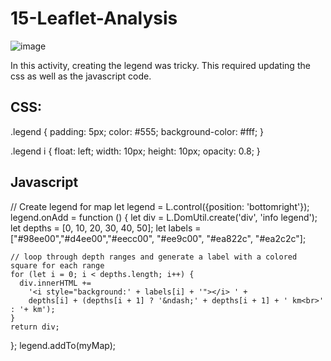 # 15-Leaflet-Analysis

![image](https://github.com/user-attachments/assets/440d3108-b925-4282-8910-62189532e1f9)

In this activity, creating the legend was tricky. This required updating the css as well as the javascript code. 

## CSS:
.legend {
    padding: 5px;
    color: #555;
    background-color: #fff;
}

.legend i {
    float: left;
    width: 10px;
    height: 10px;
    opacity: 0.8;
}

## Javascript
// Create legend for map
let legend = L.control({position: 'bottomright'});
  legend.onAdd = function () {
    let div = L.DomUtil.create('div', 'info legend');
    let depths = [0, 10, 20, 30, 40, 50];
    let labels = ["#98ee00","#d4ee00","#eecc00", "#ee9c00", "#ea822c", "#ea2c2c"];

    // loop through depth ranges and generate a label with a colored square for each range
    for (let i = 0; i < depths.length; i++) {
      div.innerHTML +=
        '<i style="background:' + labels[i] + '"></i> ' +
        depths[i] + (depths[i + 1] ? '&ndash;' + depths[i + 1] + ' km<br>' : '+ km');
    }
    return div;
  };
  legend.addTo(myMap);
